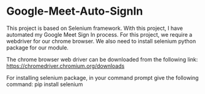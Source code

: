 # Google-Meet-Auto-SignIn

This project is based on Selenium framework. With this project, I have automated my Google Meet Sign In process. For this project, we require a webdriver for our chrome browser. We also need to install selenium python package for our module.

The chrome browser web driver can be downloaded from the following link:
https://chromedriver.chromium.org/downloads

For installing selenium package, in your command prompt give the following command:
pip install selenium

